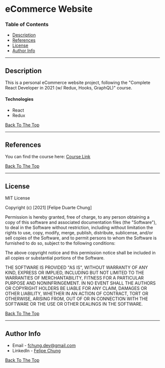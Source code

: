 # eCommerce Website

### Table of Contents

- [Description](#description)
- [References](#references)
- [License](#license)
- [Author Info](#author-info)

---

## Description

This is a personal eCommerce website project, following the "Complete React Developer in 2021 (w/ Redux, Hooks, GraphQL)" course.

#### Technologies

- React
- Redux

[Back To The Top](#ecommerce-website)

---

## References

You can find the course here: [Course Link](https://www.udemy.com/course/complete-react-developer-zero-to-mastery/)

[Back To The Top](#ecommerce-website)

---

## License

MIT License

Copyright (c) [2021] [Felipe Duarte Chung]

Permission is hereby granted, free of charge, to any person obtaining a copy
of this software and associated documentation files (the "Software"), to deal
in the Software without restriction, including without limitation the rights
to use, copy, modify, merge, publish, distribute, sublicense, and/or sell
copies of the Software, and to permit persons to whom the Software is
furnished to do so, subject to the following conditions:

The above copyright notice and this permission notice shall be included in all
copies or substantial portions of the Software.

THE SOFTWARE IS PROVIDED "AS IS", WITHOUT WARRANTY OF ANY KIND, EXPRESS OR
IMPLIED, INCLUDING BUT NOT LIMITED TO THE WARRANTIES OF MERCHANTABILITY,
FITNESS FOR A PARTICULAR PURPOSE AND NONINFRINGEMENT. IN NO EVENT SHALL THE
AUTHORS OR COPYRIGHT HOLDERS BE LIABLE FOR ANY CLAIM, DAMAGES OR OTHER
LIABILITY, WHETHER IN AN ACTION OF CONTRACT, TORT OR OTHERWISE, ARISING FROM,
OUT OF OR IN CONNECTION WITH THE SOFTWARE OR THE USE OR OTHER DEALINGS IN THE
SOFTWARE.

[Back To The Top](#ecommerce-website)

---

## Author Info

- Email - [fchung.dev@gmail.com](fchung.dev@gmail.com)
- LinkedIn - [Felipe Chung](https://www.linkedin.com/in/felipe-chung-806635138/)

[Back To The Top](#ecommerce-website)
